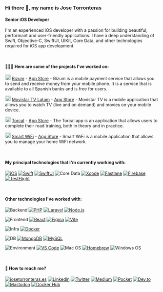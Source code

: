 ### Hi there 👋, my name is Jose Torronteras
#### Senior iOS Developer
I'm an experienced iOS developer with a passion for building beautiful, performant and user-friendly applications. I have a deep understanding of Swift, Objective-C, SwiftUI, UIKit, Core Data, and other technologies required for iOS app development.

<br>

#### 👨🏻‍💻 Here are some of the projects I've worked on:

<img src="https://play-lh.googleusercontent.com/2caqWKMwYSVkMrK-5wyV_lCCBmlR7ham68LsQ3xTA_maQKjQQlp-ynyM_tnAbzmUkgo=s96-rw" width="18" height="18"></img> [Bizum](https://bizum.es) - [App Store](https://apps.apple.com/es/app/kutxabankpay/id1138309395) - Bizum is a mobile payment service that allows you to send and receive money from your mobile phone. It is a service that is available to all Spanish banks and is free for users.

<img src="https://is5-ssl.mzstatic.com/image/thumb/Purple116/v4/8b/c7/d4/8bc7d426-da0e-5046-5bb6-d42db03c6882/AppIcon-MarcaUnificada-1x_U007emarketing-0-7-0-85-220.png/460x0w.webp" width="18" height="18"></img> [Movistar TV Latam](https://apps.apple.com/pe/app/movistar-tv-app-per%C3%BA/id1054940261) - [App Store](https://apps.apple.com/pe/app/movistar-tv-app-perú/id1054940261) - Movistar TV is a mobile application that allows you to watch TV (live and on demand) and movies on your mobile device.

<img src="https://is2-ssl.mzstatic.com/image/thumb/Purple116/v4/f4/88/88/f4888891-9e32-86c0-0197-147a43d47c91/AppIcon-1x_U007emarketing-0-7-0-85-220.png/460x0w.webp" width="18" height="18"></img> [Torcal](https://torcal.es/) - [App Store](https://apps.apple.com/es/app/torcal-autoescuelas/id1588217480) - The Torcal app is an application that allows users to complete their road training, both in theory and in practice.

<img src="https://is4-ssl.mzstatic.com/image/thumb/Purple122/v4/4f/ec/ee/4feceebf-1d77-c8ce-e18e-71b36d684fd8/AppIcon-1x_U007emarketing-0-5-0-sRGB-85-220.png/460x0w.webp" width="18" height="18"></img> [Smart WiFi](https://www.movistar.es/particulares/movil/servicios/app-smartwifi/) - [App Store](https://apps.apple.com/es/app/apple-store/id1138713745) - Smart WiFi is a mobile application that allows you to manage your home WiFi network.

<br>

#### My principal technologies that I'm currently working with:

[![iOS](https://img.shields.io/badge/-iOS-black?style=flat&logo=apple)](https://developer.apple.com/ios/)
[![Swift](https://img.shields.io/badge/-Swift-black?style=flat&logo=swift)](https://developer.apple.com/swift/)
[![SwiftUI](https://img.shields.io/badge/-SwiftUI-black?style=flat&logo=swift)](https://developer.apple.com/swiftui/)
![Core Data](https://img.shields.io/badge/-Core_Data-black?style=flat&logo=apple)
[![Xcode](https://img.shields.io/badge/-Xcode-black?style=flat&logo=xcode)](https://developer.apple.com/xcode/)
[![Fastlane](https://img.shields.io/badge/-Fastlane-black?style=flat&logo=fastlane)](https://fastlane.tools/)
[![Firebase](https://img.shields.io/badge/-Firebase-black?style=flat&logo=firebase)](https://firebase.google.com/)
[![TestFlight](https://img.shields.io/badge/-TestFlight-black?style=flat&logo=appstore)](https://developer.apple.com/testflight/)

<br>

#### Other technologies I've worked with:
![Backend](https://img.shields.io/badge/-Backend-white?style=flat)
[![PHP](https://img.shields.io/badge/-PHP-black?style=flat&logo=php)](https://www.php.net)
[![Laravel](https://img.shields.io/badge/-Laravel-black?style=flat&logo=laravel)](https://laravel.com)
[![Node.js](https://img.shields.io/badge/-Node.js-black?style=flat&logo=nodedotjs)](https://nodejs.org)

![Frontend](https://img.shields.io/badge/-Frontend-white?style=flat)
[![React](https://img.shields.io/badge/-React-black?style=flat&logo=react)](https://es.react.dev)
[![Figma](https://img.shields.io/badge/-Figma-black?style=flat&logo=figma)](https://www.figma.com)
[![Vite](https://img.shields.io/badge/-Vite-black?style=flat&logo=vite)](https://vitejs.dev)

![Infra](https://img.shields.io/badge/-Infra-white?style=flat)
[![Docker](https://img.shields.io/badge/-Docker-black?style=flat&logo=docker)](http://docker.com)

![DB](https://img.shields.io/badge/-DB-white?style=flat)
[![MongoDB](https://img.shields.io/badge/-MongoDB-black?style=flat&logo=mongodb)](https://mongodb.com)
[![MySQL](https://img.shields.io/badge/-MySQL-black?style=flat&logo=mysql)](https://www.mysql.com)

![Environment](https://img.shields.io/badge/-Environment-white?style=flat)
[![VS Code](https://img.shields.io/badge/-VS_Code-black?style=flat&logo=visualstudiocode)](https://code.visualstudio.com)
![Mac OS](https://img.shields.io/badge/-Mac_OS-black?style=flat&logo=apple)
[![Homebrew](https://img.shields.io/badge/-Homebrew-black?style=flat&logo=homebrew)](https://brew.sh)
![Windows OS](https://img.shields.io/badge/-Windows-black?style=flat&logo=windows)

<br>

#### 📲 How to reach me?
[![josetorronteras.es](https://img.shields.io/badge/-josetorronteras.es-black?style=flat&logo=google-chrome)](https://josetorronteras.es)
[![Linkedin](https://img.shields.io/badge/-Linkedin-black?style=flat&logo=linkedin)](https://www.linkedin.com/in/josetorronteras)
[![Twitter](https://img.shields.io/badge/-Twitter-black?style=flat&logo=twitter)](https://twitter.com/josetorrontera)
[![Medium](https://img.shields.io/badge/-Medium-black?style=flat&logo=medium)](https://medium.com/@josetorronteras)
[![Pocket](https://img.shields.io/badge/-Pocket-black?style=flat&logo=pocket)]()
[![Dev.to](https://img.shields.io/badge/-Dev.to-black?style=flat&logo=dev.to)](https://dev.to/josetorronteras)
[![Mastodon](https://img.shields.io/badge/-Mastodon-black?style=flat&logo=mastodon)](https://mastodon.social/@josetorronteras)
[![Docker Hub](https://img.shields.io/badge/-Docker_Hub-black?style=flat&logo=docker)]()

<!--
**josetorronteras/josetorronteras** is a ✨ _special_ ✨ repository because its `README.md` (this file) appears on your GitHub profile.

Here are some ideas to get you started:

- 🔭 I’m currently working on ...
- 🌱 I’m currently learning ...
- 👯 I’m looking to collaborate on ...
- 🤔 I’m looking for help with ...
- 💬 Ask me about ...
- 📫 How to reach me: ...
- 😄 Pronouns: ...
- ⚡ Fun fact: ...
-->
